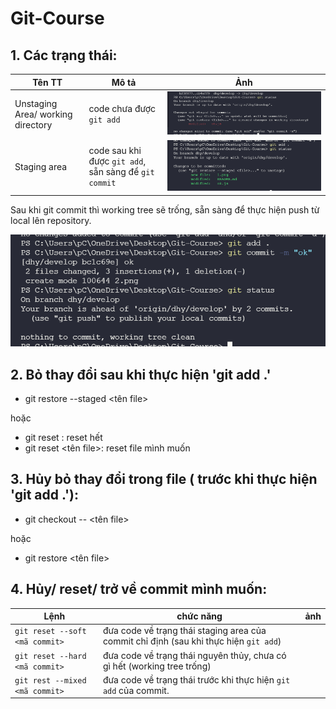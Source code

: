 # Git-Course

## 1. Các trạng thái:

Tên TT | Mô tả | Ảnh
-------|-------|----
Unstaging Area/ working directory| code chưa được `git add`|![ảnh](./1.png)
Staging area| code sau khi được `git add`, sẵn sàng để `git commit`|![ảnh](./2.png)

Sau khi git commit thì working tree sẽ trống, sẵn sàng để thực hiện push từ local lên repository.

![ảnh](./3.png)

## 2. Bỏ thay đổi sau khi thực hiện 'git add .'

- git restore --staged <tên file>

hoặc

- git reset : reset hết
- git reset <tên file>: reset file mình muốn

## 3. Hủy bỏ thay đổi trong file ( trước khi thực hiện 'git add .'):

- git checkout -- <tên file>

hoặc

- git restore <tên file>

## 4. Hủy/ reset/ trở về commit mình muốn:

Lệnh | chức năng | ảnh
-----|-----------|----
`git reset --soft <mã commit>`| đưa code về trạng thái staging area của commit chỉ định (sau khi thực hiện `git add`)|
`git reset --hard <mã commit>`| đưa code về trạng thái nguyên thủy, chưa có gì hết (working tree trống)|
`git rest --mixed <mã commit>`| đưa code về trạng thái trước khi thực hiện `git add` của commit.|